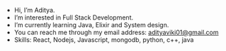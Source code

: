 - Hi, I’m Aditya.
- I’m interested in Full Stack Development.
- I’m currently learning Java, Elixir and System design.
- You can reach me through my email address: adityaviki01@gmail.com
- Skills: React, Nodejs, Javascript, mongodb, python, c++, java
